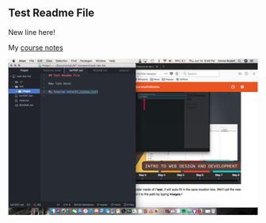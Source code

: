 ## Test Readme File

New line here!

My [course notes](./notes.txt)

![ Image of my Atom editor ]( ./images/screenshot.png )
